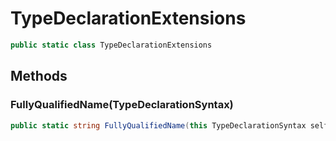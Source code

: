 # TypeDeclarationExtensions
```cs
public static class TypeDeclarationExtensions
```

## Methods
### FullyQualifiedName(TypeDeclarationSyntax)
```cs
public static string FullyQualifiedName(this TypeDeclarationSyntax self)
```

